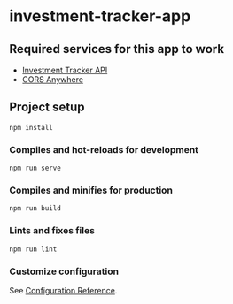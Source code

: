 # investment-tracker-app

## Required services for this app to work
- [Investment Tracker API](https://github.com/ktzy0305/investment-tracker-api)
- [CORS Anywhere](https://github.com/Rob--W/cors-anywhere/) 

## Project setup
```
npm install
```

### Compiles and hot-reloads for development
```
npm run serve
```

### Compiles and minifies for production
```
npm run build
```

### Lints and fixes files
```
npm run lint
```

### Customize configuration
See [Configuration Reference](https://cli.vuejs.org/config/).
